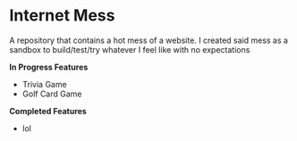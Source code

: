 # Internet Mess
A repository that contains a hot mess of a website. I created said mess as a sandbox to build/test/try whatever I feel like with no expectations

**In Progress Features**
- Trivia Game
- Golf Card Game

**Completed Features**
- lol
